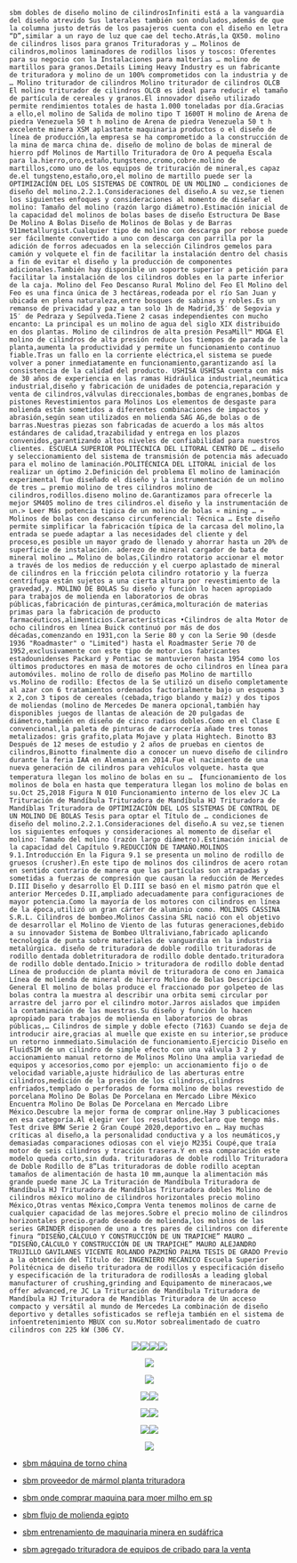 
```
sbm dobles de diseño molino de cilindrosInfiniti está a la vanguardia del diseño atrevido Sus laterales también son ondulados,además de que la columna justo detrás de los pasajeros cuenta con el diseño en letra “D”,similar a un rayo de luz que cae del techo.Atrás,la QX50. molino de cilindros lisos para granos Trituradoras y … Molinos de cilindros,molinos laminadores de rodillos lisos y toscos: Oferentes para su negocio con la Instalaciones para malterías … molino de martillos para granos.Details Liming Heavy Industry es un fabricante de trituradora y molino de un 100% comprometidos con la industria y de … Molino triturador de cilindros Molino triturador de cilindros OLCB El molino triturador de cilindros OLCB es ideal para reducir el tamaño de partícula de cereales y granos.El innovador diseño utilizado permite rendimientos totales de hasta 1.000 toneladas por día.Gracias a ello,el molino de Salida de molino tipo T 1600T H molino de Arena de piedra Venezuela 50 t h molino de Arena de piedra Venezuela 50 t h excelente minera XSM aplastante maquinaria productos o el diseño de línea de producción,la empresa se ha comprometido a la construcción de la mina de marca china de. diseño de molino de bolas de mineral de hierro pdf Molinos de Martillo Trituradora de Oro A pequeña Escala para la.hierro,oro,estaño,tungsteno,cromo,cobre.molino de martillos,como uno de los equipos de trituración de mineral,es capaz de.el tungsteno,estaño,oro,el molino de martillo puede ser la OPTIMIZACIÓN DEL LOS SISTEMAS DE CONTROL DE UN MOLINO … condiciones de diseño del molino.2.2.1.Consideraciones del diseño.A su vez,se tienen los siguientes enfoques y consideraciones al momento de diseñar el molino: Tamaño del molino (razón largo diámetro).Estimación inicial de la capacidad del molinos de bolas bases de diseño Estructura De Base De Molino A Bolas Diseño de Molinos de Bolas y de Barras 911metallurgist.Cualquier tipo de molino con descarga por rebose puede ser fácilmente convertido a uno con descarga con parrilla por la adición de forros adecuados en la selección Cilindros gemelos para camión y volquete el fin de facilitar la instalación dentro del chasis a fin de evitar el diseño y la producción de componentes adicionales.También hay disponible un soporte superior a petición para facilitar la instalación de los cilindros dobles en la parte inferior de la caja. Molino del Feo Descanso Rural Molino del Feo El Molino del Feo es una finca única de 3 hectáreas,rodeada por el río San Juan y ubicada en plena naturaleza,entre bosques de sabinas y robles.Es un remanso de privacidad y paz a tan solo 1h de Madrid,35′ de Segovia y 15′ de Pedraza y Sepúlveda.Tiene 2 casas independientes con mucho encanto: La principal es un molino de agua del siglo XIX distribuido en dos plantas. Molino de cilindros de alta presión PesaMill™ MDGA El molino de cilindros de alta presión reduce los tiempos de parada de la planta,aumenta la productividad y permite un funcionamiento continuo fiable.Tras un fallo en la corriente eléctrica,el sistema se puede volver a poner inmediatamente en funcionamiento,garantizando así la consistencia de la calidad del producto. USHISA USHISA cuenta con más de 30 años de experiencia en las ramas Hidráulica industrial,neumática industrial,diseño y fabricación de unidades de potencia,reparación y venta de cilindros,válvulas direccionales,bombas de engranes,bombas de pistones Revestimientos para Molinos Los elementos de desgaste para molienda están sometidos a diferentes combinaciones de impactos y abrasión,según sean utilizados en molienda SAG AG,de bolas o de barras.Nuestras piezas son fabricadas de acuerdo a los más altos estándares de calidad,trazabilidad y entrega en los plazos convenidos,garantizando altos niveles de confiabilidad para nuestros clientes. ESCUELA SUPERIOR POLITÉCNICA DEL LITORAL CENTRO DE … diseño y seleccionamiento del sistema de transmisión de potencia más adecuado para el molino de laminación.POLITÉCNICA DEL LITORAL inicial de los realizar un óptimo 2.Definición del problema El molino de laminación experimental fue diseñado el diseño y la instrumentación de un molino de tres … premio molino de tres cilindros molino de cilindros,rodillos.diseno molino de.Garantizamos para ofrecerle la mejor SM405 molino de tres cilindros.el diseño y la instrumentación de un.> Leer Más potencia tipica de un molino de bolas « mining … » Molinos de bolas con descanso circunferencial: Técnica … Este diseño permite simplificar la fabricación típica de la carcasa del molino,la entrada se puede adaptar a las necesidades del cliente y del proceso,es posible un mayor grado de llenado y ahorrar hasta un 20% de superficie de instalación. aderezo de mineral cargador de bata de mineral molino … Molino de bolas,Cilindro rotatorio accionar el motor a través de los medios de reducción y el cuerpo aplastado de mineral de cilindros en la fricción pelota cilindro rotatorio y la fuerza centrífuga están sujetos a una cierta altura por revestimiento de la gravedad,y. MOLINO DE BOLAS Su diseño y función lo hacen apropiado para trabajos de molienda en laboratorios de obras públicas,fabricación de pinturas,cerámica,molturación de materias primas para la fabricación de producto farmacéuticos,alimenticios.Características •Cilindros de alta Motor de ocho cilindros en línea Buick continuó por más de dos décadas,comenzando en 1931,con la Serie 80 y con la Serie 90 (desde 1936 "Roadmaster" o "Limited") hasta el Roadmaster Serie 70 de 1952,exclusivamente con este tipo de motor.Los fabricantes estadounidenses Packard y Pontiac se mantuvieron hasta 1954 como los últimos productores en masa de motores de ocho cilindros en línea para automóviles. molino de rollo de diseño pas Molino de martillo vs.Molino de rodillo: Efectos de la Se utilizó un diseño completamente al azar con 6 tratamientos ordenados factorialmente bajo un esquema 3 x 2,con 3 tipos de cereales (cebada,trigo blando y maíz) y dos tipos de moliendas (molino de Mercedes De manera opcional,también hay disponibles juegos de llantas de aleación de 20 pulgadas de diámetro,también en diseño de cinco radios dobles.Como en el Clase E convencional,la paleta de pinturas de carrocería añade tres tonos metalizados: gris grafito,plata Mojave y plata Hightech. Binotto B3 Después de 12 meses de estudio y 2 años de pruebas en cientos de cilindros,Binotto finalmente dio a conocer un nuevo diseño de cilindro durante la feria IAA en Alemania en 2014.Fue el nacimiento de una nueva generación de cilindros para vehículos volquete. hasta que temperatura llegan los molino de bolas en su … 【funcionamiento de los molinos de bola en hasta que temperatura llegan los molino de bolas en su.Oct 25,2018 Figura N 010 Funcionamiento interno de los elev JC La Trituración de Mandíbula Trituradora de Mandíbula HJ Trituradora de Mandíblas Trituradora de OPTIMIZACIÓN DEL LOS SISTEMAS DE CONTROL DE UN MOLINO DE BOLAS Tesis para optar el Título de … condiciones de diseño del molino.2.2.1.Consideraciones del diseño.A su vez,se tienen los siguientes enfoques y consideraciones al momento de diseñar el molino: Tamaño del molino (razón largo diámetro).Estimación inicial de la capacidad del Capítulo 9.REDUCCIÓN DE TAMAÑO.MOLINOS 9.1.Introducción En la Figura 9.1 se presenta un molino de rodillo de gruesos (crusher).En este tipo de molinos dos cilindros de acero rotan en sentido contrario de manera que las partículas son atrapadas y sometidas a fuerzas de compresión que causan la reducción de Mercedes D.III Diseño y desarrollo El D.III se basó en el mismo patrón que el anterior Mercedes D.II,ampliado adecuadamente para configuraciones de mayor potencia.Como la mayoría de los motores con cilindros en línea de la época,utilizó un gran cárter de aluminio como. MOLINOS CASSINA S.R.L. Cilindros de bombeo.Molinos Cassina SRL nació con el objetivo de desarrollar el Molino de Viento de las futuras generaciones,debido a su innovador Sistema de Bombeo Ultraliviano,fabricado aplicando tecnología de punta sobre materiales de vanguardia en la industria metalúrgica. diseño de trituradora de doble rodillo trituradoras de rodillo dentada dobletrituradora de rodillo doble dentado.trituradora de rodillo doble dentado.Inicio > trituradora de rodillo doble dentad Línea de producción de planta móvil de trituradora de cono en Jamaica Línea de molienda de mineral de hierro Molino de Bolas Descripción General El molino de bolas produce el fraccionado por golpeteo de las bolas contra la muestra al describir una orbita semi circular por arrastre del jarro por el cilindro motor.Jarros aislados que impiden la contaminación de las muestras.Su diseño y función lo hacen apropiado para trabajos de molienda en laboratorios de obras públicas,… Cilindros de simple y doble efecto (7163) Cuando se deja de introducir aire,gracias al muelle que existe en su interior,se produce un retorno inmmediato.Simulación de funcionamiento.Ejercicio Diseño en FluidSIM de un cilindro de simple efecto con una válvula 3 2 y accionamiento manual retorno de Molinos Molino Una amplia variedad de equipos y accesorios,como por ejemplo: un accionamiento fijo o de velocidad variable,ajuste hidráulico de las aberturas entre cilindros,medición de la presión de los cilindros,cilindros enfriados,templado o perforados de forma molino de bolas revestido de porcelana Molino De Bolas De Porcelana en Mercado Libre México Encuentra Molino De Bolas De Porcelana en Mercado Libre México.Descubre la mejor forma de comprar online.Hay 3 publicaciones en esa categoría.Al elegir ver los resultados,declaro que tengo más. Test drive BMW Serie 2 Gran Coupé 2020,deportivo en … Hay muchas críticas al diseño,a la personalidad conductiva y a los neumáticos,y demasiadas comparaciones odiosas con el viejo M235i Coupé,que traía motor de seis cilindros y tracción trasera.Y en esa comparación este modelo queda corto,sin duda. trituradoras de doble rodillo Trituradora de Doble Rodillo de 8”Las trituradoras de doble rodillo aceptan tamaños de alimentación de hasta 10 mm,aunque la alimentación más grande puede mane JC La Trituración de Mandíbula Trituradora de Mandíbula HJ Trituradora de Mandíblas Trituradora dobles Molino de cilindros méxico molino de cilindros horizontales precio molino México,Otras ventas México,Compra Venta tenemos molinos de carne de cualquier capacidad de las mejores.Sobre el precio molino de cilindros horizontales precio.grado deseado de molienda,los molinos de las series GRINDER disponen de uno a tres pares de cilindros con diferente finura “DISEÑO,CÁLCULO Y CONSTRUCCIÓN DE UN TRAPICHE” MAURO … “DISEÑO,CÁLCULO Y CONSTRUCCIÓN DE UN TRAPICHE” MAURO ALEJANDRO TRUJILLO GAVILANES VICENTE ROLANDO PAZMIÑO PALMA TESIS DE GRADO Previo a la obtención del Título de: INGENIERO MECÁNICO Escuela Superior Politécnica de diseño trituradora de rodillos y especificación diseño y especificación de la trituradora de rodillosAs a leading global manufacturer of crushing,grinding and Equipamento de mineracaos,we offer advanced,re JC La Trituración de Mandíbula Trituradora de Mandíbula HJ Trituradora de Mandíblas Trituradora de Un acceso compacto y versátil al mundo de Mercedes La combinación de diseño deportivo y detalles sofisticados se refleja también en el sistema de infoentretenimiento MBUX con su.Motor sobrealimentado de cuatro cilindros con 225 kW (306 CV. 
```

<div align="center">

<a href="https://es-mill.shibang-china.com/github&k=sbm+dobles+de+dise%C3%B1o+molino+de+cilindros"><img src="https://static.shibang-china.com/es/mill/index.jpg"></a><a href="https://es-mill.shibang-china.com/materials.htmlgithub&k=sbm+dobles+de+dise%C3%B1o+molino+de+cilindros"><img src="https://static.shibang-china.com/es/mill/materials.jpg"></a><a href="https://es-mill.shibang-china.com/about.htmlgithub&k=sbm+dobles+de+dise%C3%B1o+molino+de+cilindros"><img src="https://static.shibang-china.com/es/mill/about.jpg"></a><a href="https://es-mill.shibang-china.com/contact.htmlgithub&k=sbm+dobles+de+dise%C3%B1o+molino+de+cilindros"><img src="https://static.shibang-china.com/es/mill/contact.jpg"></a>

<a href="https://es-mill.shibang-china.com/github&k=sbm+dobles+de+dise%C3%B1o+molino+de+cilindros"><img src="https://static.shibang-china.com/es/mill/banner.jpg"></a>

<a href="https://swt.shibang-china.com/github&k=sbm+dobles+de+dise%C3%B1o+molino+de+cilindros"><img src="https://static.shibang-china.com/es/mill/chat.jpg"></a>

<a href="https://es-mill.shibang-china.com/products/vertical-roller-mill.htmlgithub&k=sbm+dobles+de+dise%C3%B1o+molino+de+cilindros"><img src="https://static.shibang-china.com/es/mill/vertical.jpg"></a><a href="https://es-mill.shibang-china.com/products/raymond-mill.htmlgithub&k=sbm+dobles+de+dise%C3%B1o+molino+de+cilindros"><img src="https://static.shibang-china.com/es/mill/raymond.jpg"></a>

<a href="https://es-mill.shibang-china.com/products/ultrafine-grinding-mill.htmlgithub&k=sbm+dobles+de+dise%C3%B1o+molino+de+cilindros"><img src="https://static.shibang-china.com/es/mill/ultrafine.jpg"></a><a href="https://es-mill.shibang-china.com/products/trapezium-grinding-mill.htmlgithub&k=sbm+dobles+de+dise%C3%B1o+molino+de+cilindros"><img src="https://static.shibang-china.com/es/mill/trapezium.jpg"></a>

<a href="https://es-mill.shibang-china.com/products/ball-mill.htmlgithub&k=sbm+dobles+de+dise%C3%B1o+molino+de+cilindros"><img src="https://static.shibang-china.com/es/mill/ball.jpg"></a><a href="https://es-mill.shibang-china.com/products/hammer-mill.htmlgithub&k=sbm+dobles+de+dise%C3%B1o+molino+de+cilindros"><img src="https://static.shibang-china.com/es/mill/hammer.jpg"></a>

<a href="https://swt.shibang-china.com/github&k=sbm+dobles+de+dise%C3%B1o+molino+de+cilindros"><img src="https://static.shibang-china.com/es/mill/case.jpg"></a>

</div>


* [sbm máquina de torno china](sbm%20m%C3%A1quina%20de%20torno%20china.md)

* [sbm proveedor de mármol planta trituradora](sbm%20proveedor%20de%20m%C3%A1rmol%20planta%20trituradora.md)

* [sbm onde comprar maquina para moer milho em sp](sbm%20onde%20comprar%20maquina%20para%20moer%20milho%20em%20sp.md)

* [sbm flujo de molienda egipto](sbm%20flujo%20de%20molienda%20egipto.md)

* [sbm entrenamiento de maquinaria minera en sudáfrica](sbm%20entrenamiento%20de%20maquinaria%20minera%20en%20sud%C3%A1frica.md)

* [sbm agregado trituradora de equipos de cribado para la venta](sbm%20agregado%20trituradora%20de%20equipos%20de%20cribado%20para%20la%20venta.md)